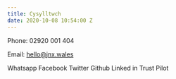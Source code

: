 ```yaml
---
title: Cysylltwch
date: 2020-10-08 10:54:00 Z
---
```


Phone:
02920 001 404

Email:
hello@jnx.wales

Whatsapp
Facebook
Twitter
Github
Linked in
Trust Pilot